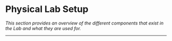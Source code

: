 # Physical Lab Setup 

_This section provides an overview of the different components that exist in the Lab and what they are used for._

---

